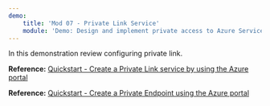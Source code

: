 ```yaml
---
demo:
    title: 'Mod 07 - Private Link Service'
    module: 'Demo: Design and implement private access to Azure Services'
---
```

In this demonstration review configuring private link. 

**Reference:** [Quickstart - Create a Private Link service by using the Azure portal](https://learn.microsoft.com/azure/private-link/create-private-link-service-portal)

**Reference:** [Quickstart - Create a Private Endpoint using the Azure portal](https://learn.microsoft.com/azure/private-link/create-private-endpoint-portal)

